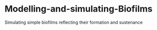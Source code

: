 # Modelling-and-simulating-Biofilms

 Simulating simple biofilms reflecting their formation and sustenance
